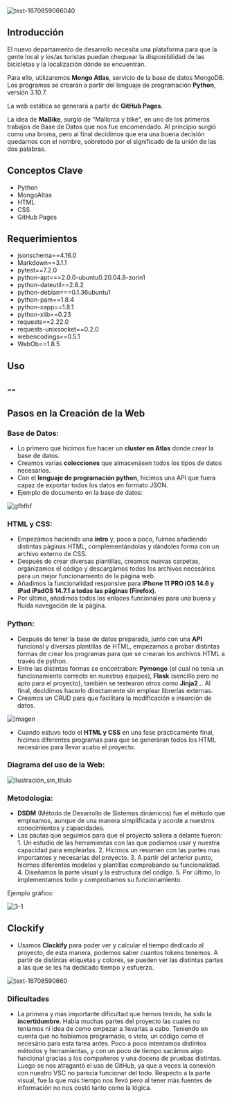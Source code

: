 ![text-1670859066040](https://user-images.githubusercontent.com/117761833/207085803-469afebb-6491-4ca6-a849-275f9a6e8267.png)

## Introducción

El nuevo departamento de desarrollo necesita una plataforma para que la gente local y los/as turistas puedan chequear la disponibilidad de las bicicletas y la localización dónde se encuentran. 

Para ello, utilizaremos **Mongo Atlas**, servicio de la base de datos MongoDB. Los programas se crearán a partir del lenguaje de programación **Python**, versión 3.10.7.

La web estática se generará a partir de **GitHub Pages**.

La idea de **MaBike**, surgió de "Mallorca y bike", en uno de los primeros trabajos de Base de Datos que nos fue encomendado. Al principio surgió como una broma, pero al final decidimos que era una buena decisión quedarnos con el nombre, sobretodo por el significado de la unión de las dos palabras.

## Conceptos Clave 

* Python
* MongoAltas
* HTML
* CSS
* GitHub Pages

## Requerimientos

* jsonschema==4.16.0
* Markdown==3.1.1
* pytest==7.2.0
* python-apt===2.0.0-ubuntu0.20.04.8-zorin1
* python-dateutil==2.8.2
* python-debian===0.1.36ubuntu1
* python-pam==1.8.4
* python-xapp==1.8.1
* python-xlib==0.23
* requests==2.22.0
* requests-unixsocket==0.2.0
* webencodings==0.5.1
* WebOb==1.8.5

## Uso

 --
 --

## Pasos en la Creación de la Web

 ### Base de Datos:
  * Lo primero que hicimos fue hacer un **cluster en Atlas** donde crear la base de datos.
  * Creamos varias **colecciones** que almacenásen todos los tipos de datos necesarios.
  * Con el **lenguaje de programación python**, hicimos una API que fuera capaz de exportar todos los datos en formato JSON.
   * Ejemplo de documento en la base de datos:
   
   ![gfhfhf](https://user-images.githubusercontent.com/117761833/207181886-0b9da827-c496-4472-ae32-374ccaa18178.png)

 ### HTML y CSS:
  * Empezámos haciendo una **intro** y, poco a poco, fuimos añadiendo distintas páginas HTML, complementándolas y dándoles forma con un archivo externo de CSS.
  * Después de crear diversas plantillas, creamos nuevas carpetas, orgánizamos el código y descargámos todos los archivos necesários para un mejor funcionamiento de la página web.
  * Añadimos la funcionalidad responsive para **iPhone 11 PRO iOS 14.6 y iPad iPadOS 14.7.1 a todas las páginas (Firefox)**.
  * Por último, añadimos todos los enlaces funcionales para una buena y fluida navegación de la página.
  
 ### Python:
 * Después de tener la base de datos preparada, junto con una **API** funcional y diversas plantillas de HTML, empezamos a probar distintas formas de crear los programas para que se crearan los archivos HTML a través de python.
 * Entre las distintas formas se encontraban: **Pymongo** (el cual no tenía un funcionamiento correcto en nuestros equipos), **Flask** (sencillo pero no apto para el proyecto), también se testearon otros como **Jinja2**... Al final, decidímos hacerlo directamente sin emplear librerías externas.
  * Creamos un CRUD para que facilitara la modificación e inserción de datos. 
  
  ![imagen](https://user-images.githubusercontent.com/117761833/207097565-2a7083b3-18cc-43c6-afc6-1d300aafec19.png)

  * Cuando estuvo todo el **HTML y CSS** en una fase prácticamente final, hicimos diferentes programas para que se generáran todos los HTML necesários para llevar acabo el proyecto.
  
   ### Diagrama del uso de la Web:
   
  ![Ilustración_sin_título](https://user-images.githubusercontent.com/117761833/207182462-3f8df80a-0497-49c0-bbc1-e223e5de019a.png)

  ### Metodología:
   * **DSDM** (Método de Desarrollo de Sistemas dinámicos) fue el método que empleamos, aunque de una manera simplificada y acorde a nuestros conocimientos y capacidades.
   * Las pautas que seguimos para que el proyecto saliera a delante fueron:
    1. Un estudio de las herramientas con las que podíamos usar y nuestra capacidad para emplearlas.
    2. Hicimos un resumen con las partes mas importantes y necesarias del proyecto.
    3. A partir del anterior punto, hicimos diferentes modelos y plantillas comprobando su funcionalidad.
    4. Diseñamos la parte visual y la estructura del código.
    5. Por último, lo implementamos todo y comprobamos su funcionamiento.
    
 Ejemplo gráfico:
    
![3-1](https://user-images.githubusercontent.com/117761833/207128527-841bf58a-bde8-49a1-8dd9-aa7cc17cbf50.jpg)
  
 ## Clockify
 * Usamos **Clockify** para poder ver y calcular el tiempo dedicado al proyecto, de esta manera, podemos saber cuantos tokens tenemos. A partir de distintas etiquetas y colores, se pueden ver las distintas partes a las que se les ha dedicado tiempo y esfuerzo.

![text-16708590660](https://user-images.githubusercontent.com/117761833/207162905-4dec62aa-ebd7-4f5e-855c-0070b73a7946.png)

 ### Dificultades
 * La primera y más importante dificultad que hemos tenido, ha sido la **incertidumbre**. Había muchas partes del proyecto las cuales no teníamos ni idea de como empezar a llevarlas a cabo. Teniendo en cuenta que no habíamos programado, o visto, un código como el necesário para esta tarea antes. Poco a poco intentamos distintos métodos y herramientas, y con un poco de tiempo sacámos algo funcional gracias a los compañeros y una docena de pruebas distintas. Luego se nos atragantó el uso de GitHub, ya que a veces la conexión con nuestro VSC no parecía funcionar del todo. Respecto a la parte visual, fue la que más tiempo nos llevó pero al tener más fuentes de información no nos costó tanto como la lógica.
